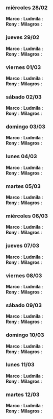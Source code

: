 ### miércoles 28/02

**Marco** :
**Ludmila** :  
**Rony** : 
**Milagros** : 

### jueves 29/02

**Marco** :
**Ludmila** :  
**Rony** : 
**Milagros** : 

### viernes 01/03

**Marco** :
**Ludmila** :  
**Rony** : 
**Milagros** : 

### sábado 02/03

**Marco** :
**Ludmila** :  
**Rony** : 
**Milagros** : 

### domingo 03/03

**Marco** :
**Ludmila** :  
**Rony** : 
**Milagros** : 

### lunes 04/03

**Marco** :
**Ludmila** :  
**Rony** : 
**Milagros** : 

### martes 05/03

**Marco** :
**Ludmila** :  
**Rony** : 
**Milagros** : 

### miércoles 06/03

**Marco** :
**Ludmila** :  
**Rony** : 
**Milagros** : 

### jueves 07/03

**Marco** :
**Ludmila** :  
**Rony** : 
**Milagros** : 

### viernes 08/03

**Marco** :
**Ludmila** :  
**Rony** : 
**Milagros** : 

### sábado 09/03

**Marco** :
**Ludmila** :  
**Rony** : 
**Milagros** :

### domingo 10/03

**Marco** :
**Ludmila** :  
**Rony** : 
**Milagros** :

### lunes 11/03

**Marco** :
**Ludmila** :  
**Rony** : 
**Milagros** :

### martes 12/03

**Marco** :
**Ludmila** :  
**Rony** : 
**Milagros** :